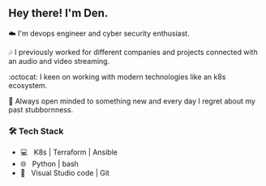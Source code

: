 <h2> Hey there! I'm Den. </h2>

:cloud: I'm devops engineer and cyber security enthusiast. 

:notes: I previously worked for different companies and projects connected with an audio and video streaming.

:octocat: I keen on working with modern technologies like an k8s ecosystem.

:new_moon_with_face: Always open minded to something new and every day I regret about my past stubbornness.

<h3>🛠 Tech Stack</h3>

- 💻 &nbsp; K8s | Terraform | Ansible
- 🌐 &nbsp; Python | bash 
- 🔧 &nbsp; Visual Studio code | Git

